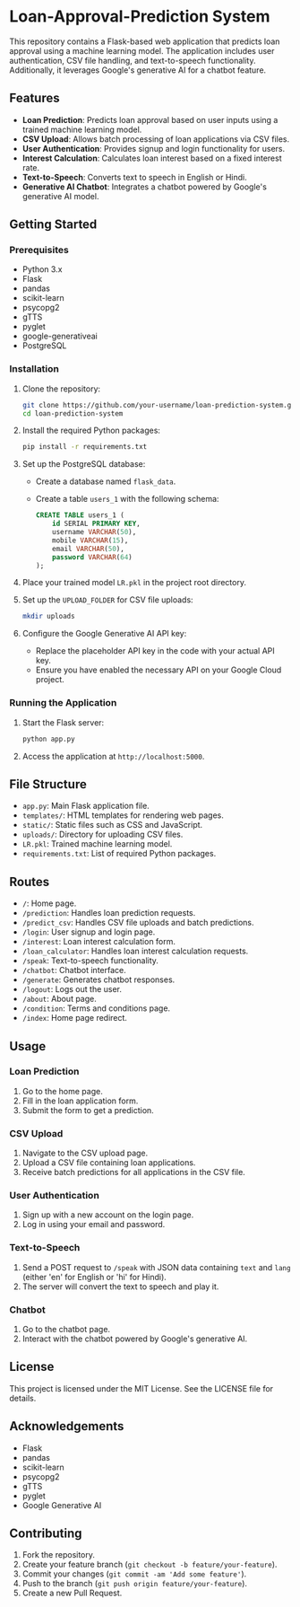 # Loan-Approval-Prediction System

This repository contains a Flask-based web application that predicts loan approval using a machine learning model. The application includes user authentication, CSV file handling, and text-to-speech functionality. Additionally, it leverages Google's generative AI for a chatbot feature.

## Features

- **Loan Prediction**: Predicts loan approval based on user inputs using a trained machine learning model.
- **CSV Upload**: Allows batch processing of loan applications via CSV files.
- **User Authentication**: Provides signup and login functionality for users.
- **Interest Calculation**: Calculates loan interest based on a fixed interest rate.
- **Text-to-Speech**: Converts text to speech in English or Hindi.
- **Generative AI Chatbot**: Integrates a chatbot powered by Google's generative AI model.

## Getting Started

### Prerequisites

- Python 3.x
- Flask
- pandas
- scikit-learn
- psycopg2
- gTTS
- pyglet
- google-generativeai
- PostgreSQL

### Installation

1. Clone the repository:

    ```bash
    git clone https://github.com/your-username/loan-prediction-system.git
    cd loan-prediction-system
    ```

2. Install the required Python packages:

    ```bash
    pip install -r requirements.txt
    ```

3. Set up the PostgreSQL database:

    - Create a database named `flask_data`.
    - Create a table `users_1` with the following schema:
    
      ```sql
      CREATE TABLE users_1 (
          id SERIAL PRIMARY KEY,
          username VARCHAR(50),
          mobile VARCHAR(15),
          email VARCHAR(50),
          password VARCHAR(64)
      );
      ```

4. Place your trained model `LR.pkl` in the project root directory.

5. Set up the `UPLOAD_FOLDER` for CSV file uploads:

    ```bash
    mkdir uploads
    ```

6. Configure the Google Generative AI API key:

    - Replace the placeholder API key in the code with your actual API key.
    - Ensure you have enabled the necessary API on your Google Cloud project.

### Running the Application

1. Start the Flask server:

    ```bash
    python app.py
    ```

2. Access the application at `http://localhost:5000`.

## File Structure

- `app.py`: Main Flask application file.
- `templates/`: HTML templates for rendering web pages.
- `static/`: Static files such as CSS and JavaScript.
- `uploads/`: Directory for uploading CSV files.
- `LR.pkl`: Trained machine learning model.
- `requirements.txt`: List of required Python packages.

## Routes

- `/`: Home page.
- `/prediction`: Handles loan prediction requests.
- `/predict_csv`: Handles CSV file uploads and batch predictions.
- `/login`: User signup and login page.
- `/interest`: Loan interest calculation form.
- `/loan_calculator`: Handles loan interest calculation requests.
- `/speak`: Text-to-speech functionality.
- `/chatbot`: Chatbot interface.
- `/generate`: Generates chatbot responses.
- `/logout`: Logs out the user.
- `/about`: About page.
- `/condition`: Terms and conditions page.
- `/index`: Home page redirect.

## Usage

### Loan Prediction

1. Go to the home page.
2. Fill in the loan application form.
3. Submit the form to get a prediction.

### CSV Upload

1. Navigate to the CSV upload page.
2. Upload a CSV file containing loan applications.
3. Receive batch predictions for all applications in the CSV file.

### User Authentication

1. Sign up with a new account on the login page.
2. Log in using your email and password.

### Text-to-Speech

1. Send a POST request to `/speak` with JSON data containing `text` and `lang` (either 'en' for English or 'hi' for Hindi).
2. The server will convert the text to speech and play it.

### Chatbot

1. Go to the chatbot page.
2. Interact with the chatbot powered by Google's generative AI.

## License

This project is licensed under the MIT License. See the LICENSE file for details.

## Acknowledgements

- Flask
- pandas
- scikit-learn
- psycopg2
- gTTS
- pyglet
- Google Generative AI

## Contributing

1. Fork the repository.
2. Create your feature branch (`git checkout -b feature/your-feature`).
3. Commit your changes (`git commit -am 'Add some feature'`).
4. Push to the branch (`git push origin feature/your-feature`).
5. Create a new Pull Request.
